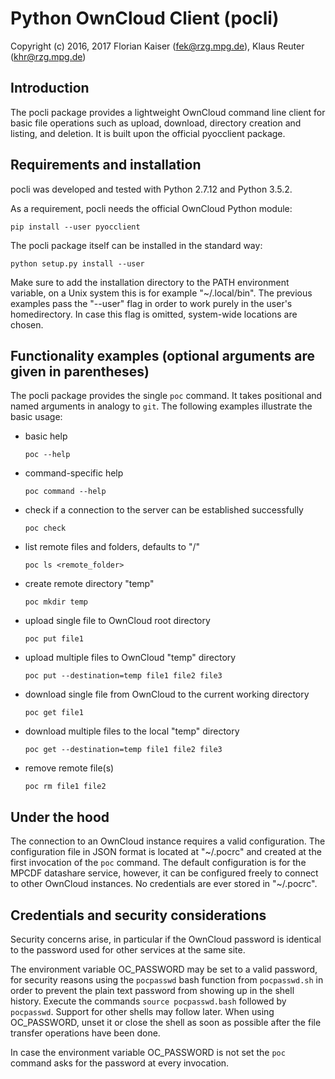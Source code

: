 Python OwnCloud Client (pocli)
==============================


Copyright (c) 2016, 2017
Florian Kaiser (fek@rzg.mpg.de), Klaus Reuter (khr@rzg.mpg.de)


Introduction
------------

The pocli package provides a lightweight OwnCloud command line client for basic
file operations such as upload, download, directory creation and listing, and
deletion.  It is built upon the official pyocclient package.


Requirements and installation
-----------------------------

pocli was developed and tested with Python 2.7.12 and Python 3.5.2.

As a requirement, pocli needs the official OwnCloud Python module:

`pip install --user pyocclient`

The pocli package itself can be installed in the standard way:

`python setup.py install --user`

Make sure to add the installation directory to the PATH environment variable,
on a Unix system this is for example "~/.local/bin".  The previous examples
pass the "--user" flag in order to work purely in the user's homedirectory.  In
case this flag is omitted, system-wide locations are chosen.


Functionality examples (optional arguments are given in parentheses)
--------------------------------------------------------------------

The pocli package provides the single `poc` command.  It takes positional and
named arguments in analogy to `git`.  The following examples illustrate the
basic usage:

* basic help

  `poc --help`

* command-specific help

  `poc command --help`

* check if a connection to the server can be established successfully

  `poc check`

* list remote files and folders, defaults to "/"

  `poc ls <remote_folder>`

* create remote directory "temp"

  `poc mkdir temp`

* upload single file to OwnCloud root directory

  `poc put file1`

* upload multiple files to OwnCloud "temp" directory

  `poc put --destination=temp file1 file2 file3`

* download single file from OwnCloud to the current working directory

  `poc get file1`

* download multiple files to the local "temp" directory

  `poc get --destination=temp file1 file2 file3`

* remove remote file(s)

  `poc rm file1 file2`


Under the hood
--------------

The connection to an OwnCloud instance requires a valid configuration. The
configuration file in JSON format is located at "~/.pocrc" and created at the
first invocation of the `poc` command. The default configuration is for the
MPCDF datashare service, however, it can be configured freely to connect to
other OwnCloud instances.  No credentials are ever stored in "~/.pocrc".


Credentials and security considerations
---------------------------------------

Security concerns arise, in particular if the OwnCloud password is identical to
the password used for other services at the same site.

The environment variable OC\_PASSWORD may be set to a valid password, for
security reasons using the `pocpasswd` bash function from `pocpasswd.sh` in
order to prevent the plain text password from showing up in the shell history.
Execute the commands `source pocpasswd.bash`  followed by `pocpasswd`.  Support
for other shells may follow later.  When using OC\_PASSWORD, unset it or close
the shell as soon as possible after the file transfer operations have been
done.

In case the environment variable OC\_PASSWORD is not set the `poc` command asks
for the password at every invocation.
